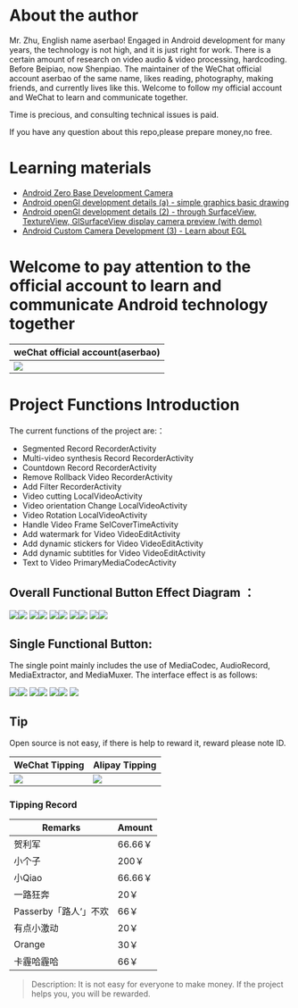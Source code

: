 
# About the author
Mr. Zhu, English name aserbao! Engaged in Android development for many years, the technology is not high, and it is just right for work. There is a certain amount of research on video audio & video processing, hardcoding. Before Beipiao, now Shenpiao. The maintainer of the WeChat official account aserbao of the same name, likes reading, photography, making friends, and currently lives like this. Welcome to follow my official account and WeChat to learn and communicate together.

Time is precious, and consulting technical issues is paid.

If you have any question about this repo,please prepare money,no free.

# Learning materials
- [Android Zero Base Development Camera](https://gitbook.cn/gitchat/activity/5aeb03e3af08a333483d71c1)
- [Android openGl development details (a) - simple graphics basic drawing](https://www.jianshu.com/p/92d02ac80611)
- [Android openGl development details (2) - through SurfaceView, TextureView, GlSurfaceView display camera preview (with demo) ](https://www.jianshu.com/p/db8ecba6037a)
- [Android Custom Camera Development (3) - Learn about EGL](https://www.jianshu.com/p/1e82021b10b4)

# Welcome to pay attention to the official account to learn and communicate Android technology together
|weChat official account(aserbao)
|--|
|![](https://github.com/aserbao/AserbaosAndroid/blob/master/app/src/main/assets/images/weixin.jpg)|

# Project Functions Introduction
The current functions of the project are:：
- Segmented Record        RecorderActivity
- Multi-video synthesis Record    RecorderActivity
- Countdown Record      RecorderActivity
- Remove Rollback Video       RecorderActivity
- Add Filter        RecorderActivity
- Video cutting            LocalVideoActivity
- Video orientation Change   LocalVideoActivity
- Video Rotation            LocalVideoActivity
- Handle Video Frame           SelCoverTimeActivity
- Add watermark for Video        VideoEditActivity
- Add dynamic stickers for Video    VideoEditActivity
- Add dynamic subtitles for Video    VideoEditActivity
- Text to Video       PrimaryMediaCodecActivity

## Overall Functional Button Effect Diagram ：
![](https://github.com/aserbao/CommonSource/blob/master/AndroidCamera/images/录制.gif)![](https://github.com/aserbao/CommonSource/blob/master/AndroidCamera/images/摄像头切换.gif)
![](https://github.com/aserbao/CommonSource/blob/master/AndroidCamera/images/倒计时.gif)![](https://github.com/aserbao/CommonSource/blob/master/AndroidCamera/images/回删功能.gif)
![](https://github.com/aserbao/CommonSource/blob/master/AndroidCamera/images/本地编辑.gif)![](https://github.com/aserbao/CommonSource/blob/master/AndroidCamera/images/编辑界面.gif)
![](https://github.com/aserbao/CommonSource/blob/master/AndroidCamera/images/选封面.gif)![](https://github.com/aserbao/CommonSource/blob/master/AndroidCamera/images/添加贴纸.gif)
![](https://github.com/aserbao/CommonSource/blob/master/AndroidCamera/images/添加字幕.gif)![](https://github.com/aserbao/CommonSource/blob/master/AndroidCamera/images/保存到相册.gif)



## Single Functional Button:
The single point mainly includes the use of MediaCodec, AudioRecord, MediaExtractor, and MediaMuxer. The interface effect is as follows:

![](https://github.com/aserbao/CommonSource/blob/master/AndroidCamera/images/Mediacodec的基本用法.gif)![](https://github.com/aserbao/CommonSource/blob/master/AndroidCamera/images/EncodeDecode.gif)
![](https://github.com/aserbao/CommonSource/blob/master/AndroidCamera/images/ExtractDecode.gif)![](https://github.com/aserbao/CommonSource/blob/master/AndroidCamera/images/DecodeEditEncode.gif)
![](https://github.com/aserbao/CommonSource/blob/master/AndroidCamera/images/Mediacodec录制随音乐改变.gif)![](https://github.com/aserbao/CommonSource/blob/master/AndroidCamera/images/MediaExtractor.gif)
![](https://github.com/aserbao/CommonSource/blob/master/AndroidCamera/images/MediaMuxer.gif)

## Tip
Open source is not easy, if there is help to reward it, reward please note ID.

|WeChat Tipping | Alipay Tipping|
|--|--|
|![](https://github.com/aserbao/AserbaosAndroid/blob/master/app/src/main/assets/images/%E5%BE%AE%E4%BF%A1%E6%89%93%E8%B5%8F.jpeg)|![](https://github.com/aserbao/AserbaosAndroid/blob/master/app/src/main/assets/images/%E6%94%AF%E4%BB%98%E5%AE%9D%E6%89%93%E8%B5%8F.jpeg)|

### Tipping Record
| Remarks | Amount |
|--|--|
|贺利军|66.66￥|
|小个子|200￥|
|小Qiao|66.66￥|
|一路狂奔|20￥|
|Passerby「路人‘」不欢|66￥|
|有点小激动|20￥|
|Orange| 30￥|
|卡霾哈霾哈|66￥|
> Description: It is not easy for everyone to make money. If the project helps you, you will be rewarded.
